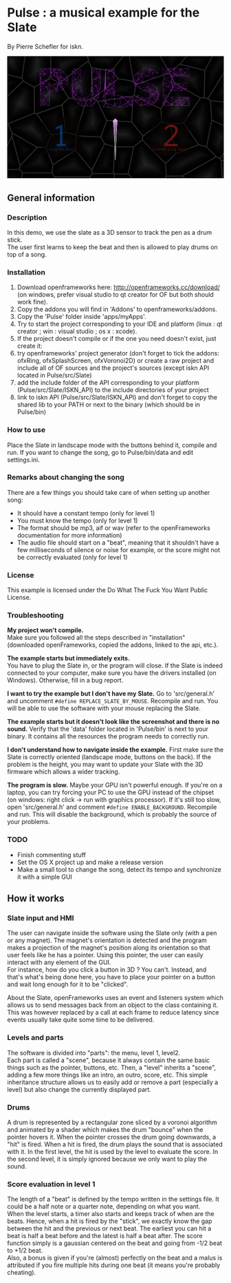 # Pulse : a musical example for the Slate
By Pierre Schefler for iskn.

![Pulse screenshot](screenshot.png "Pulse screenshot")

## General information

### Description
In this demo, we use the slate as a 3D sensor to track the pen as a drum stick.  
The user first learns to keep the beat and then is allowed to play drums on top of a song.

### Installation
1. Download openframeworks here: http://openframeworks.cc/download/ (on windows, prefer visual studio to qt creator for OF but both should work fine).
2. Copy the addons you will find in 'Addons' to openframeworks/addons.
3. Copy the 'Pulse' folder inside 'apps/myApps'.
4. Try to start the project corresponding to your IDE and platform (linux : qt creator ; win : visual studio ; os x : xcode).
5. If the project doesn't compile or if the one you need doesn't exist, just create it:
  1. try openframeworks' project generator (don't forget to tick the addons: ofxRing, ofxSplashScreen, ofxVoronoi2D) or create a raw project and include all of OF sources and the project's sources (except iskn API located in Pulse/src/Slate)
  2. add the include folder of the API corresponding to your platform (Pulse/src/Slate/ISKN_API) to the include directories of your project
  3. link to iskn API (Pulse/src/Slate/ISKN_API) and don't forget to copy the shared lib to your PATH or next to the binary (which should be in Pulse/bin)
 
### How to use
Place the Slate in landscape mode with the buttons behind it, compile and run.
If you want to change the song, go to Pulse/bin/data and edit settings.ini.

### Remarks about changing the song
There are a few things you should take care of when setting up another song:
* It should have a constant tempo (only for level 1)
* You must know the tempo (only for level 1)
* The format should be mp3, aif or wav (refer to the openFrameworks documentation for more information)
* The audio file should start on a "beat", meaning that it shouldn't have a few milliseconds of silence or noise for example, or the score might not be correctly evaluated (only for level 1)

### License
This example is licensed under the Do What The Fuck You Want Public License.

### Troubleshooting
**My project won't compile.**  
Make sure you followed all the steps described in "installation" (downloaded openFrameworks, copied the addons, linked to the api, etc.).  
  
**The example starts but immediately exits.**  
You have to plug the Slate in, or the program will close. If the Slate is indeed connected to your computer, make sure you have the drivers installed (on Windows). Otherwise, fill in a bug report.  
 
**I want to try the example but I don't have my Slate.**
Go to 'src/general.h' and uncomment `#define REPLACE_SLATE_BY_MOUSE`. Recompile and run. You will be able to use the software with your mouse replacing the Slate.

**The example starts but it doesn't look like the screenshot and there is no sound.**
Verify that the 'data' folder located in 'Pulse/bin' is next to your binary. It contains all the resources the program needs to correctly run.

**I don't understand how to navigate inside the example.**
First make sure the Slate is correctly oriented (landscape mode, buttons on the back). If the problem is the height, you may want to update your Slate with the 3D firmware which allows a wider tracking.

**The program is slow.**
Maybe your GPU isn't powerful enough. If you're on a laptop, you can try forcing your PC to use the GPU instead of the chipset (on windows: right click -> run with graphics processor).
If it's still too slow, open 'src/general.h' and comment `#define ENABLE_BACKGROUND`. Recompile and run. This will disable the background, which is probably the source of your problems.

### TODO
* Finish commenting stuff
* Set the OS X project up and make a release version
* Make a small tool to change the song, detect its tempo and synchronize it with a simple GUI

## How it works

### Slate input and HMI
The user can navigate inside the software using the Slate only (with a pen or any magnet). The magnet's orientation is detected and the program makes a projection of the magnet's position along its orientation 
so that user feels like he has a pointer. Using this pointer, the user can easily interact with any element of the GUI.  
For instance, how do you click a button in 3D ? You can't. Instead, and that's what's being done here, you have to place your pointer on a button and wait long enough for it to be "clicked".  
  
About the Slate, openFrameworks uses an event and listeners system which allows us to send messages back from an object to the class containing it. This was however replaced by a call at each frame to reduce latency
since events usually take quite some time to be delivered.

### Levels and parts
The software is divided into "parts": the menu, level 1, level2.  
Each part is called a "scene", because it always contain the same basic things such as the pointer, buttons, etc. Then, a "level" inherits a "scene", adding a few more things like an intro, an outro, score, etc. 
This simple inheritance structure allows us to easily add or remove a part (especially a level) but also change the currently displayed part.

### Drums
A drum is represented by a rectangular zone sliced by a voronoi algorithm and animated by a shader which makes the drum "bounce" when the pointer hovers it. When the pointer crosses the drum going downwards, a "hit" is fired.
When a hit is fired, the drum plays the sound that is associated with it. In the first level, the hit is used by the level to evaluate the score. In the second level, it is simply ignored because we only want to play the sound.

### Score evaluation in level 1
The length of a "beat" is defined by the tempo written in the settings file. It could be a half note or a quarter note, depending on what you want.  
When the level starts, a timer also starts and keeps track of when are the beats. Hence, when a hit is fired by the "stick", we exactly know the gap between the hit and the previous or next beat. 
The earliest you can hit a beat is half a beat before and the latest is half a beat after. The score function simply is a gaussian centered on the beat and going from -1/2 beat to +1/2 beat.  
Also, a bonus is given if you're (almost) perfectly on the beat and a malus is attributed if you fire multiple hits during one beat (it means you're probably cheating).
